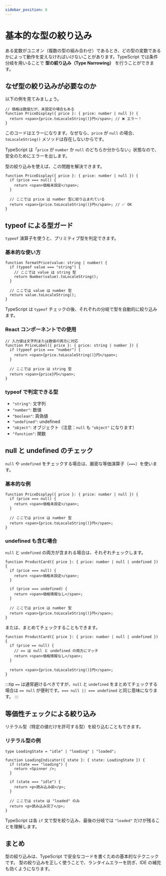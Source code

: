 ```yaml
---
sidebar_position: 6
---
```


# 基本的な型の絞り込み

ある変数がユニオン（複数の型の組み合わせ）であるとき、どの型の変数であるかによって動作を変えなければいけないことがあります。TypeScript では条件分岐を用いることで **型の絞り込み（Type Narrowing）** を行うことができます。

## なぜ型の絞り込みが必要なのか

以下の例を見てみましょう。

```tsx
// 価格は数値だが、未設定の場合もある
function PriceDisplay({ price }: { price: number | null }) {
  return <span>{price.toLocaleString()}円</span>; // ❌ エラー！
}
```

このコードはエラーになります。なぜなら、`price` が `null` の場合、`toLocaleString()` メソッドは存在しないからです。

TypeScript は「`price` が `number` か `null` のどちらか分からない」状態なので、安全のためにエラーを出します。

型の絞り込みを使えば、この問題を解決できます。

```tsx
function PriceDisplay({ price }: { price: number | null }) {
  if (price === null) {
    return <span>価格未設定</span>;
  }

  // ここでは price は number 型に絞り込まれている
  return <span>{price.toLocaleString()}円</span>; // ✅ OK
}
```

## typeof による型ガード

`typeof` 演算子を使うと、プリミティブ型を判定できます。

### 基本的な使い方

```tsx
function formatPrice(value: string | number) {
  if (typeof value === "string") {
    // ここでは value は string 型
    return Number(value).toLocaleString();
  }

  // ここでは value は number 型
  return value.toLocaleString();
}
```

TypeScript は `typeof` チェックの後、それぞれの分岐で型を自動的に絞り込みます。

### React コンポーネントでの使用

```tsx
// 入力値は文字列または数値の両方に対応
function PriceLabel({ price }: { price: string | number }) {
  if (typeof price === "number") {
    return <span>{price.toLocaleString()}円</span>;
  }

  // ここでは price は string 型
  return <span>{price}円</span>;
}
```

### typeof で判定できる型

- `"string"`: 文字列
- `"number"`: 数値
- `"boolean"`: 真偽値
- `"undefined"`: undefined
- `"object"`: オブジェクト（注意：`null` も `"object"` になります）
- `"function"`: 関数

## null と undefined のチェック

`null` や `undefined` をチェックする場合は、厳密な等価演算子（`===`）を使います。

### 基本的な例

```tsx
function PriceDisplay({ price }: { price: number | null }) {
  if (price === null) {
    return <span>価格未設定</span>;
  }

  // ここでは price は number 型
  return <span>{price.toLocaleString()}円</span>;
}
```

### undefined も含む場合

`null` と `undefined` の両方が含まれる場合は、それぞれチェックします。

```tsx
function ProductCard({ price }: { price: number | null | undefined }) {
  if (price === null) {
    return <span>価格未設定</span>;
  }

  if (price === undefined) {
    return <span>価格情報なし</span>;
  }

  // ここでは price は number 型
  return <span>{price.toLocaleString()}円</span>;
}
```

または、まとめてチェックすることもできます。

```tsx
function ProductCard({ price }: { price: number | null | undefined }) {
  if (price == null) {
    // == は null と undefined の両方にマッチ
    return <span>価格情報なし</span>;
  }

  return <span>{price.toLocaleString()}円</span>;
}
```

:::tip
`==` は通常避けるべきですが、`null` と `undefined` をまとめてチェックする場合は `== null` が便利です。`=== null || === undefined` と同じ意味になります。
:::

## 等価性チェックによる絞り込み

リテラル型（特定の値だけを許可する型）を絞り込むこともできます。

### リテラル型の例

```tsx
type LoadingState = "idle" | "loading" | "loaded";

function LoadingIndicator({ state }: { state: LoadingState }) {
  if (state === "loading") {
    return <Spinner />;
  }

  if (state === "idle") {
    return <p>読み込み前</p>;
  }

  // ここでは state は "loaded" のみ
  return <p>読み込み完了</p>;
}
```

TypeScript は各 `if` 文で型を絞り込み、最後の分岐では `"loaded"` だけが残ることを理解します。

## まとめ

型の絞り込みは、TypeScript で安全なコードを書くための基本的なテクニックです。
型の絞り込みを正しく使うことで、ランタイムエラーを防ぎ、IDE の補完も効くようになります。
